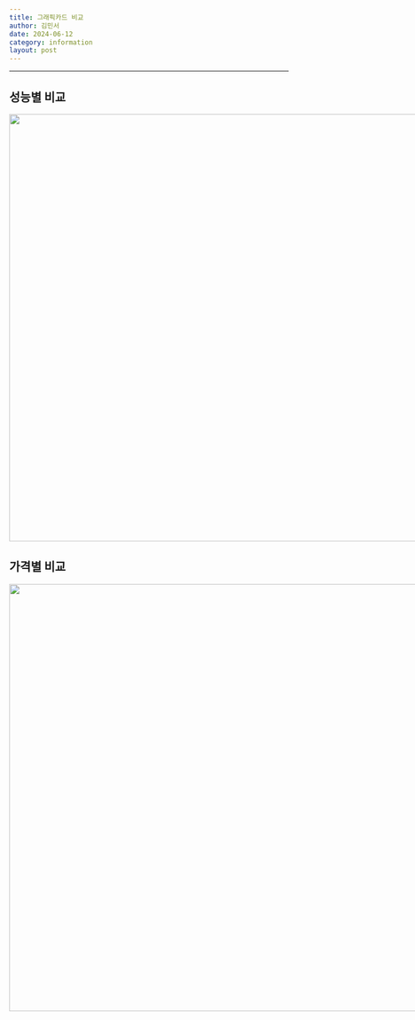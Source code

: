 ```yaml
---
title: 그래픽카드 비교
author: 김민서
date: 2024-06-12
category: information
layout: post
---
```

<hr>

성능별 비교
-------------

<input type="image" src="https://nomadlap.com/wp-content/uploads/2023/08/%EA%B7%B8%EB%9E%98%ED%94%BD%EC%B9%B4%EB%93%9C-%EC%84%B1%EB%8A%A5-%EC%88%9C%EC%9C%84.png" style="width:770px; margin:auto;" alt="">


가격별 비교
-------------

<input type="image" src="https://github.com/aasssaaass/WebStudy/assets/162388563/4440616e-ed91-4d2a-8626-5a5ba2cec172" style="width:770px; margin:auto;" alt="">